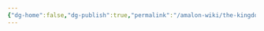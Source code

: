 ```yaml
---
{"dg-home":false,"dg-publish":true,"permalink":"/amalon-wiki/the-kingdoms/r-oth-vilgmeri/2-culture/","dgPassFrontmatter":true,"noteIcon":""}
---
```


